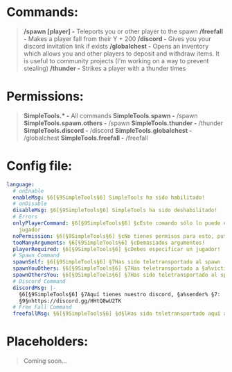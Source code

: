 # Commands:
> **/spawn [player] -** Teleports you or other player to the spawn
> **/freefall <player> -** Makes a player fall from their Y + 200
> **/discord -** Gives you your discord invitation link if exists
> **/globalchest -** Opens an inventory which allows you and other players to deposit and withdraw items. It is useful to community projects (I'm working on a way to prevent stealing)
> **/thunder <player> <times> -** Strikes a player with a thunder <times> times

# Permissions:
> **SimpleTools.&#42; -** All commands
> **SimpleTools.spawn -** /spawn
> **SimpleTools.spawn.others -** /spawn <player>
> **SimpleTools.thunder -** /thunder <player> <times>
> **SimpleTools.discord -** /discord
> **SimpleTools.globalchest -** /globalchest
> **SimpleTools.freefall -** /freefall <player>

# Config file:
```YAML
language:
  # onEnable
  enableMsg: §6[§9SimpleTools§6] SimpleTools ha sido habilitado!
  # onDisable
  disableMsg: §6[§9SimpleTools§6] SimpleTools ha sido deshabilitado!
  # Errors
  onlyPlayerCommand: §6[§9SimpleTools§6] §cEste comando sólo lo puede ejecutar un
    jugador
  noPermission: §6[§9SimpleTools§6] §cNo tienes permisos para esto, put!
  tooManyArguments: §6[§9SimpleTools§6] §cDemasiados argumentos!
  playerRequired: §6[§9SimpleTools§6] §cDebes especificar un jugador!
  # Spawn Command
  spawnSelf: §6[§9SimpleTools§6] §7Has sido teletransportado al spawn
  spawnYouOthers: §6[§9SimpleTools§6] §7Has teletransportado a §a%victim% §7al spawn
  spawnOthersYou: §6[§9SimpleTools§6] §7Has sido teletransportado al spawn por §a%sender%
  # Discord Command
  discordMsg: |-
    §6[§9SimpleTools§6] §7Aquí tienes nuestro discord, §a%sender% §7:
    §9§nhttps://discord.gg/HHtQ8wU2TK
  # Free Fall Command
  freefallMsg: §6[§9SimpleTools§6] §d§lHas sido teletransportado aquí arriba por nuv
```

# Placeholders:
>Coming soon...
